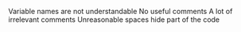 Variable names are not understandable
No useful comments
A lot of irrelevant comments
Unreasonable spaces hide part of the code
